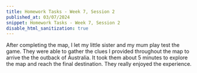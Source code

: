 ```yaml
---
title: Homework Tasks - Week 7, Session 2
published_at: 03/07/2024
snippet: Homework Tasks - Week 7, Session 2
disable_html_sanitization: true
---
```


After completing the map, I let my little sister and my mum play test the game. They were able to gather the clues I provided throughout the map to arrive the the outback of Australia. It took them about 5 minutes to explore the map and reach the final destination. They really enjoyed the experience.